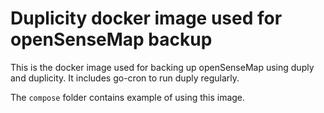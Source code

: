 # Duplicity docker image used for openSenseMap backup

This is the docker image used for backing up openSenseMap using duply and duplicity.
It includes go-cron to run duply regularly.

The `compose` folder contains example of using this image.
